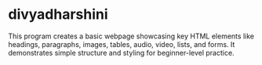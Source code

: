 # divyadharshini
This program creates a basic webpage showcasing key HTML elements like headings, paragraphs, images, tables, audio, video, lists, and forms. It demonstrates simple structure and styling for beginner-level practice.
